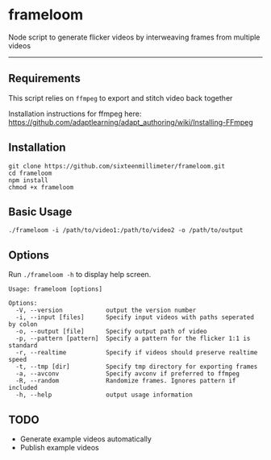 # frameloom

Node script to generate flicker videos by interweaving frames from multiple videos

--------

## Requirements 

This script relies on `ffmpeg` to export and stitch video back together

Installation instructions for ffmpeg here: https://github.com/adaptlearning/adapt_authoring/wiki/Installing-FFmpeg

## Installation

```
git clone https://github.com/sixteenmillimeter/frameloom.git
cd frameloom
npm install 
chmod +x frameloom
```

## Basic Usage

```./frameloom -i /path/to/video1:/path/to/video2 -o /path/to/output```

## Options

Run `./frameloom -h` to display help screen.

```
Usage: frameloom [options]

Options:
  -V, --version            output the version number
  -i, --input [files]      Specify input videos with paths seperated by colon
  -o, --output [file]      Specify output path of video
  -p, --pattern [pattern]  Specify a pattern for the flicker 1:1 is standard
  -r, --realtime           Specify if videos should preserve realtime speed
  -t, --tmp [dir]          Specify tmp directory for exporting frames
  -a, --avconv             Specify avconv if preferred to ffmpeg
  -R, --random             Randomize frames. Ignores pattern if included
  -h, --help               output usage information

```

## TODO

* Generate example videos automatically
* Publish example videos